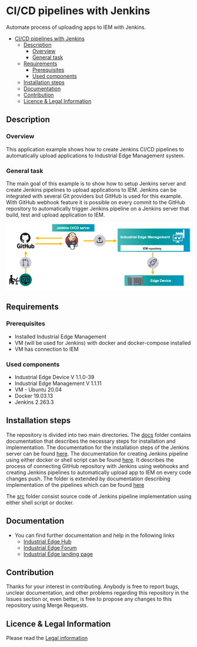 # CI/CD pipelines with Jenkins 

Automate process of uploading apps to IEM with Jenkins.

- [CI/CD pipelines with Jenkins](#cicd-pipelines-with-jenkins)
  - [Description](#description)
    - [Overview](#overview)
    - [General task](#general-task)
  - [Requirements](#requirements)
    - [Prerequisites](#prerequisites)
    - [Used components](#used-components)
  - [Installation steps](#installation-steps)
  - [Documentation](#documentation)
  - [Contribution](#contribution)
  - [Licence & Legal Information](#licence--legal-information)

## Description

###  Overview
This application example shows how to create Jenkins CI/CD pipelines to automatically upload applications to Industrial Edge Management system.

### General task
The main goal of this example is to show how to setup Jenkins server and create Jenkins pipelines to upload applications to IEM. Jenkins can be integrated with several Git providers but GitHub is used for this example. With GitHub webhook feature it is possible on every commit to the GitHub repository to automatically trigger Jenkins pipeline on a Jenkins server that build, test and upload application to IEM. 

<img src="./graphics/overview.png" width="700"/>

## Requirements

###  Prerequisites

- Installed Industrial Edge Management
- VM (will be used for Jenkins) with docker and docker-compose installed
- VM has connection to IEM


### Used components

- Industrial Edge Device V 1.1.0-39
- Industrial Edge Management V 1.1.11
- VM - Ubuntu 20.04
- Docker 19.03.13
- Jenkins 2.263.3


## Installation steps
The repository is divided into two main directories. The [docs](./docs) folder contains documentation that describes the necessary steps for installation and implementation. The documentation for the installation steps of the Jenkins server can be found [here](./docs/installation.md). The documentation for creating Jenkins pipeline using either docker or shell script can be found [here](./docs/pipeline.md). It describes the process of connecting GitHub repository with Jenkins using webhooks and creating Jenkins pipelines to automatically upload app to IEM on every code changes push. The folder is extended by documentation describing implementation of the pipelines which can be found [here](./docs/pipeline.md)


The [src](./src) folder consist source code of Jenkins pipeline implementation using either shell script or docker. 

## Documentation

- You can find further documentation and help in the following links
  - [Industrial Edge Hub](https://iehub.eu1.edge.siemens.cloud/#/documentation)
  - [Industrial Edge Forum](https://www.siemens.com/industrial-edge-forum)
  - [Industrial Edge landing page](https://new.siemens.com/global/en/products/automation/topic-areas/industrial-edge/simatic-edge.html)
  
## Contribution
Thanks for your interest in contributing. Anybody is free to report bugs, unclear documentation, and other problems regarding this repository in the Issues section or, even better, is free to propose any changes to this repository using Merge Requests.

## Licence & Legal Information
Please read the [Legal information](LICENSE.md)